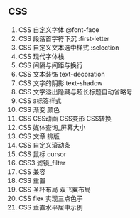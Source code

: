 ## CSS

1. CSS 自定义字体 @font-face
2. CSS 段落首字符下沉 :first-letter
3. CSS 自定义文本选中样式 :selection
4. CSS 现代字体栈
5. CSS 间隔与间距与换行
6. CSS 文本装饰 text-decoration
7. CSS 文字的阴影 text-shadow
8. CSS 文字溢出隐藏与超长标题自动省略号
9. CSS a标签样式
10. CSS 渐变 颜色
11. CSS CSS动画 CSS变形 CSS转换
12. CSS 媒体查询_屏幕大小
13. CSS 文章 排版
14. CSS 自定义滚动条
15. CSS 鼠标 cursor
16. CSS3 滤镜_filter
17. CSS 兼容
18. CSS 重置
19. CSS 圣杯布局 双飞翼布局
20. CSS flex 实现三点色子
21. CSS 垂直水平居中示例
